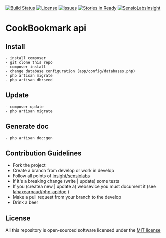 
[![Build Status](https://travis-ci.org/lahaxearnaud/cook-bookmarks.svg)](https://travis-ci.org/lahaxearnaud/cook-bookmarks)
[![License](https://poser.pugx.org/leaphly/cart-bundle/license.svg)](https://github.com/lahaxearnaud/cook-bookmarks)
[![Issues](http://img.shields.io/github/issues/lahaxearnaud/cook-bookmarks.svg)](https://github.com/lahaxearnaud/cook-bookmarks)
[![Stories in Ready](https://badge.waffle.io/lahaxearnaud/cook-bookmarks.png?label=ready&title=Ready)](http://waffle.io/lahaxearnaud/cook-bookmarks)
[![SensioLabsInsight](https://insight.sensiolabs.com/projects/b43e1cb9-d1a5-422d-8dd3-cff6bb99b58b/mini.png)](https://insight.sensiolabs.com/projects/b43e1cb9-d1a5-422d-8dd3-cff6bb99b58b)

# CookBookmark api

## Install

    - install composer
    - git clone this repo
    - composer install
    - change database configuration (app/config/databases.php)
    - php artisan migrate
    - php artisan db:seed

## Update
	- composer update
	- php artisan migrate

## Generate doc
    - php artisan doc:gen

## Contribution Guidelines

- Fork the project
- Create a branch from develop or work in develop
- Follow all points of [insight/sensiolabs](https://insight.sensiolabs.com/what-we-analyse)
- If it's a breaking change (write | update) some tests
- If you (createa new | update a) websevice you must document it (see [lahaxearnaud/php-apidoc](https://github.com/lahaxearnaud/php-apidoc) )
- Make a pull request from your branch to the develop
- Drink a beer

## License

All this repository is open-sourced software licensed under the [MIT license](http://opensource.org/licenses/MIT)
